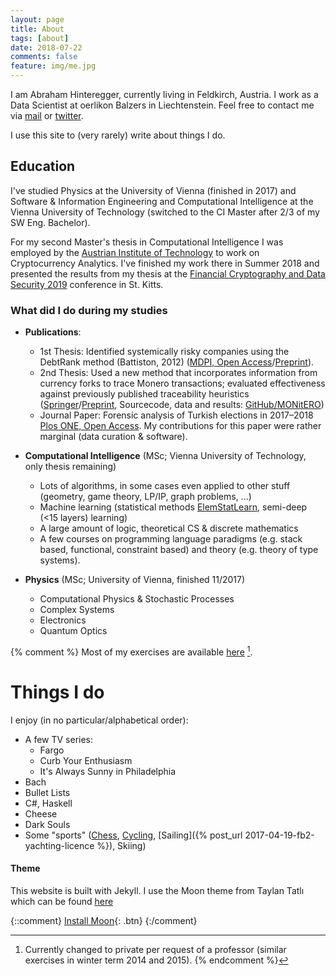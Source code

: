 ```yaml
---
layout: page
title: About
tags: [about]
date: 2018-07-22
comments: false
feature: img/me.jpg
---
```

I am Abraham Hinteregger, currently living in Feldkirch, Austria. I work as a Data Scientist at oerlikon Balzers in Liechtenstein. Feel free to contact me via [mail](mailto:oerpli@outlook.com) or [twitter](http://twitter.com/oerpli).

I use this site to (very rarely) write about things I do. 

## Education
I've studied Physics at the University of Vienna (finished in 2017) and Software & Information Engineering and Computational Intelligence at the Vienna University of Technology (switched to the CI Master after 2/3 of my SW Eng. Bachelor). 

For my second Master's thesis in Computational Intelligence I was employed by the [Austrian Institute of Technology](http://ait.ac.at/) to work on Cryptocurrency Analytics.
I've finished my work there in Summer 2018 and presented the results from my thesis at the  [Financial Cryptography and Data Security 2019](http://fc19.ifca.ai/) conference in St. Kitts.


### What did I do during my studies

* **Publications**:
	* 1st Thesis: Identified systemically risky companies using the DebtRank method (Battiston, 2012) ([MDPI, Open Access](https://www.mdpi.com/1099-4300/20/10/792)/[Preprint](https://arxiv.org/abs/1801.10487)).
    * 2nd Thesis: Used a new method that incorporates information from currency forks to trace Monero transactions; evaluated effectiveness against previously published traceability heuristics ([Springer](https://link.springer.com/chapter/10.1007/978-3-030-32101-7_10)/[Preprint](https://arxiv.org/abs/1812.02808), Sourcecode, data and results: [GitHub/MONitERO](https://github.com/oerpli/MONitERO))
    * Journal Paper: Forensic analysis of Turkish elections in 2017–2018 [Plos ONE, Open Access](https://journals.plos.org/plosone/article?id=10.1371/journal.pone.0204975). My contributions for this paper were rather marginal (data curation & software).

* **Computational Intelligence** (MSc; Vienna University of Technology, only thesis remaining)
	* Lots of algorithms, in some cases even applied to other stuff (geometry, game theory, LP/IP, graph problems, ...)
	* Machine learning (statistical methods [ElemStatLearn](http://statweb.stanford.edu/~tibs/ElemStatLearn/), semi-deep (<15 layers) learning)
	* A large amount of logic, theoretical CS & discrete mathematics
    * A few courses on programming language paradigms (e.g. stack based, functional, constraint based) and theory (e.g. theory of type systems).

* **Physics** (MSc; University of Vienna, finished 11/2017)
	* Computational Physics & Stochastic Processes
	* Complex Systems
	* Electronics
	* Quantum Optics

{% comment %}
Most of my exercises are available [here](https://github.com/oerpli/exerCIses/) [^1].

[^1]: Currently changed to private per request of a professor (similar exercises in winter term 2014 and 2015).
{% endcomment %}

# Things I do

I enjoy (in no particular/alphabetical order):

* A few TV series:
	* Fargo
	* Curb Your Enthusiasm
	* It's Always Sunny in Philadelphia
* Bach
* Bullet Lists
* C#, Haskell
* Cheese
* Dark Souls
* Some "sports" ([Chess](http://de.lichess.org/@/oerpli), [Cycling](https://www.strava.com/athletes/12093854), [Sailing]({% post_url 2017-04-19-fb2-yachting-licence %}), Skiing)


#### Theme
This website is built with Jekyll. I use the Moon theme from Taylan Tatlı which can be found [here](https://github.com/TaylanTatli/Moon)

{::comment}
[Install Moon](https://github.com/TaylanTatli/Moon){: .btn}
{:/comment}

